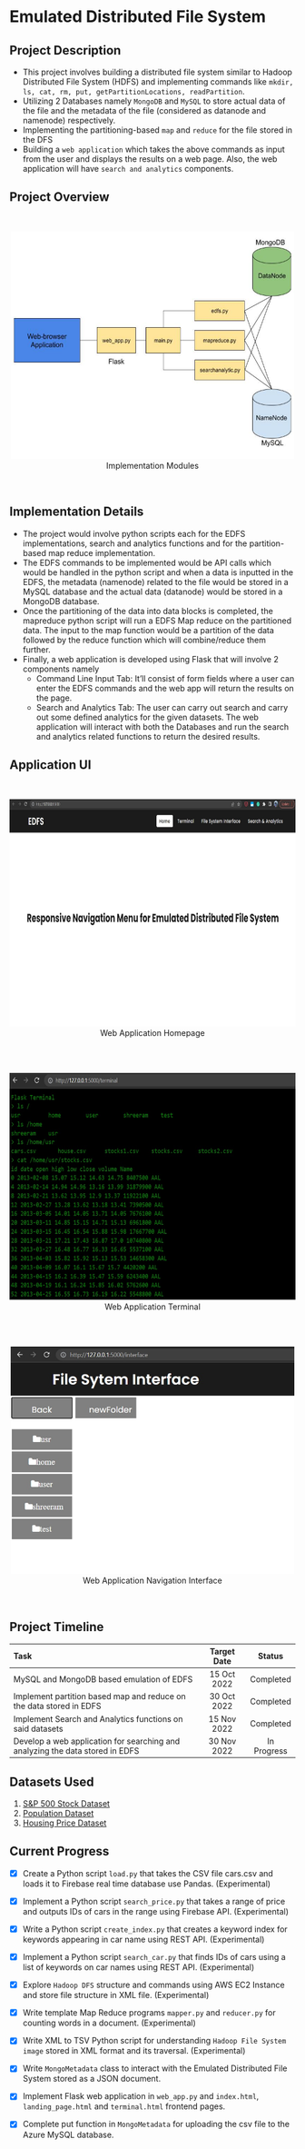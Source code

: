 # Emulated Distributed File System

## Project Description

* This project involves building a distributed file system similar to Hadoop Distributed File System (HDFS) and implementing commands like `mkdir, ls, cat, rm, put, getPartitionLocations, readPartition`.
* Utilizing 2 Databases namely `MongoDB` and `MySQL` to store actual data of the file and the metadata of the file (considered as datanode and namenode) respectively.
* Implementing the partitioning-based `map` and `reduce` for the file stored in the DFS
*  Building a `web application` which takes the above commands as input from the user and displays the results on a web page. Also, the web application will have `search and analytics` components.

## Project Overview

<br>
<p align="center">
<img src="imgs/implementation.jpg" width="500" height="400"/> 
<br>
Implementation Modules
</p>
<br>

## Implementation Details

* The project would involve python scripts each for the EDFS implementations, search and analytics functions and for the partition-based map reduce implementation.
* The EDFS commands to be implemented would be API calls which would be handled in the python script and when a data is inputted in the EDFS, the metadata (namenode) related to the file would be stored in a MySQL database and the actual data (datanode) would be stored in a MongoDB database.
* Once the partitioning of the data into data blocks is completed, the mapreduce python script will run a EDFS Map reduce on the partitioned data. The input to the map function would be a partition of the data followed by the reduce function which will combine/reduce them further.
* Finally, a web application is developed using Flask that will involve 2 components namely
    * Command Line Input Tab: It’ll consist of form fields where a user can enter the EDFS commands and the web app will return the results on the page.
    * Search and Analytics Tab: The user can carry out search and carry out some defined analytics for the given datasets. The web application will interact with both the Databases and run the search and analytics related functions to return the desired results.

## Application UI

<br>
<p align="center">
<img src="imgs/homepage.jpg" width="700" height="400"/> 
<br>
Web Application Homepage
</p>
<br>

<br>
<p align="center">
<img src="imgs/terminal.jpg" width="600" height="400"/> 
<br>
Web Application Terminal
</p>
<br>

<br>
<p align="center">
<img src="imgs/interface.jpg" width="500" height="400"/> 
<br>
Web Application Navigation Interface
</p>
<br>

## Project Timeline

|                                      Task                                     	            |     Target Date     	|    Status   	|
|:--------------------------------------------------------------------------------------     	|:-------------------:	|:-----------:	|
| MySQL and MongoDB based emulation of EDFS                                     	            |  15 Oct 2022 	        | Completed 	|
| Implement partition based map and reduce on the data stored in EDFS           	            |  30 Oct 2022 	        | Completed             	|
| Implement Search and Analytics functions on said datasets                     	            |  15 Nov 2022 	        | Completed             	|
| Develop a web application for searching and analyzing the data stored in EDFS 	            |  30 Nov 2022 	        | In Progress             	|


## Datasets Used

1. [S&P 500 Stock Dataset](https://www.kaggle.com/datasets/camnugent/sandp500) 
2. [Population Dataset](https://www.kaggle.com/datasets/tanuprabhu/population-by-country-2020) 
3. [Housing Price Dataset](https://datahub.io/core/house-prices-us#data)


## Current Progress

- [x] Create a Python script `load.py` that takes the CSV file cars.csv and loads it to Firebase real time database use Pandas. (Experimental)
- [x] Implement a Python script `search_price.py` that takes a range of price and outputs IDs of cars in the range using Firebase API. (Experimental)
- [x] Write a Python script `create_index.py` that creates a keyword index for keywords appearing in car name using REST API. (Experimental)
- [x] Implement a Python script `search_car.py` that finds IDs of cars using a list of keywords on car names using REST API. (Experimental)
- [x] Explore `Hadoop DFS` structure and commands using AWS EC2 Instance and store file structure in XML file. (Experimental)
- [x] Write template Map Reduce programs `mapper.py` and `reducer.py` for counting words in a document. (Experimental)
- [x] Write XML to TSV Python script for understanding `Hadoop File System image` stored in XML format and its traversal. (Experimental)
- [x] Write `MongoMetadata` class to interact with the Emulated Distributed File System stored as a JSON document.
- [x] Implement Flask web application in `web_app.py` and `index.html`, `landing_page.html` and `terminal.html` frontend pages.
- [x] Complete put function in `MongoMetadata` for uploading the csv file to the Azure MySQL database.



